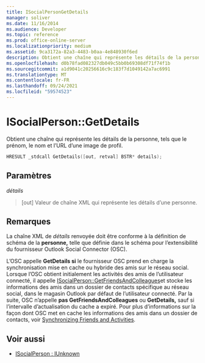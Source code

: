 ```yaml
---
title: ISocialPersonGetDetails
manager: soliver
ms.date: 11/16/2014
ms.audience: Developer
ms.topic: reference
ms.prod: office-online-server
ms.localizationpriority: medium
ms.assetid: 9ca3172a-82a3-4483-b0aa-4e848930f6ed
description: Obtient une chaîne qui représente les détails de la personne, tels que le prénom, le nom et l’URL d’une image de profil.
ms.openlocfilehash: d0b78fad082327db049c5bb0b69308df71f74f1b
ms.sourcegitcommit: a1d9041c20256616c9c183f7d1049142a7ac6991
ms.translationtype: MT
ms.contentlocale: fr-FR
ms.lasthandoff: 09/24/2021
ms.locfileid: "59574523"
---
```

# <a name="isocialpersongetdetails"></a>ISocialPerson::GetDetails

Obtient une chaîne qui représente les détails de la personne, tels que le prénom, le nom et l’URL d’une image de profil. 
  
```cpp
HRESULT _stdcall GetDetails([out, retval] BSTR* details);
```

## <a name="parameters"></a>Paramètres

_détails_
  
> [out] Valeur de chaîne XML qui représente les détails d’une personne.
    
## <a name="remarks"></a>Remarques

La chaîne XML de _détails_ renvoyée doit être conforme à la définition de schéma de la **personne,** telle que définie dans le schéma pour l’extensibilité du fournisseur Outlook Social Connector (OSC).
  
L’OSC appelle **GetDetails si** le fournisseur OSC prend en charge la synchronisation mise en cache ou hybride des amis sur le réseau social. Lorsque l’OSC obtient initialement les activités des amis de l’utilisateur connecté, il appelle [ISocialPerson::GetFriendsAndColleagues](isocialperson-getfriendsandcolleagues.md)et stocke les informations des amis dans un dossier de contacts spécifique au réseau social, dans le magasin Outlook par défaut de l’utilisateur connecté. Par la suite, OSC n’appelle **pas GetFriendsAndColleagues** ou **GetDetails,** sauf si l’intervalle d’actualisation du cache a expiré. Pour plus d’informations sur la façon dont OSC met en cache les informations des amis dans un dossier de contacts, voir [Synchronizing Friends and Activities](synchronizing-friends-and-activities.md).
  
## <a name="see-also"></a>Voir aussi

- [ISocialPerson : IUnknown](isocialpersoniunknown.md)

